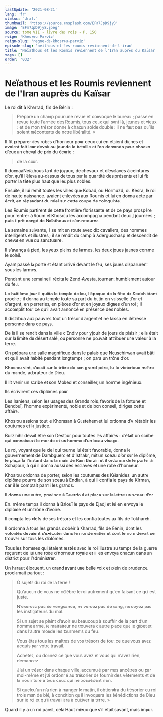 ```yaml
---
lastUpdate: '2021-08-21'
lang: 'fr'
status: 'draft'
thumbnail: 'https://source.unsplash.com/EFm7JpD9jy8'
image: 'EFm7JpD9jy8.jpeg'
source: tome VII - livre des rois - P. 150
reign: 'Khosrou Parviz'
reign-slug: 'regne-de-khosrou-parviz'
episode-slug: 'neithous-et-les-roumis-reviennent-de-l-iran'
title: "Neïathous et les Roumis reviennent de l'Iran auprès du Kaïsar | Le Livre des Rois | Shâhnâmeh"
tags: []
order: '032'
---
```


<!-- LTeX: language=fr -->

# Neïathous et les Roumis reviennent de l'Iran auprès du Kaïsar

Le roi dit à Kharrad, fils de Bénin :

> Prépare un champ pour une revue et convoque le bureau ; passe en revue toute l’armée des Roumis, tous ceux qui sont là, jeunes et vieux ; et de mon trésor donne à chacun solde double ; il ne faut pas qu’ils soient mécontents de notre libéralité. »

Il fit préparer des robes d’honneur pour ceux qui en étaient dignes et avaient fait leur devoir au jour de la bataille et l’on demanda pour chacun d’eux un cheval de prix du écurie :

> de la cour.

Il donnaàNeïathous tant de joyaux, de chevaux et d’esclaves à ceintures d’or, qu’il l’éleva au-dessus de tous par la quantité des présents et lui fit porter la tête plus haut que les plus nobles.

Ensuite, il lui remit toutes les villes que Kobad, ou Hormuzd, ou Kesra, le roi de haute naissance. avaient enlevées aux Roumis et lui en donna acte par écrit, en répandant du miel sur cette coupe de coloquinte.

Les Roumis partirent de cette frontière florissante et de ce pays prospère pour rentrer à Roum et Khosrou les accompagna pendant deux ] journées ; puis il prit congé de Neïathous et s’en retourna.

La semaine suivante, il se mit en route avec dix cavaliers, des hommes intelligents et illustres ; il se rendit du camp à Aderguschasp et descendit de cheval en vue du sanctuaire.

Il s’avança à pied, les yeux pleins de larmes. les deux joues jaunes comme le soleil.

Ayant passé la porte et étant arrivé devant le feu, ses joues disparurent sous les larmes.

Pendant une semaine il récita le Zend-Avesta, tournant humblement autour du feu.

Le huitième jour il quitta le temple de leu, l’époque de la fête de Sedeh étant proche ; il donna au temple toute sa part du butin en vaisselle d’or et d’argent, en pierreries, en pièces d’or et en joyaux dignes d’un roi ; il accomplit tout ce qu’il avait annoncé en présence des nobles.

Il distribua aux pauvres tout un trésor d’argent et ne laissa en détresse personne dans ce pays.

De là il se rendit dans la ville d’Endiv pour yjouir de jours de plaisir ; elle était sur la limite du désert salé, ou personne ne pouvait attribuer une valeur à la terre.

On prépara une salle magnifique dans le palais que Nouschirwan avait bâti et qu’il avait habité pendant longtemps ; on para un trône d’or.

Khosrou vint, s’assit sur le trône de son grand-père, lui le victorieux maître du monde, adorateur de Dieu.

Il lit venir un scribe et son Mobed et conseiller, un homme ingénieux.

Ils écrivirent des diplômes pour

Les Iraniens, selon les usages des Grands rois, favoris de la fortune et Bendouî, l’homme expérimenté, noble et de bon conseil, dirigea cette affaire.

Khosrou assigna tout le Khorasan à Gustehem et lui ordonna d’y rétablir les coutumes et la justice.

Burzmihr devait être son Destour pour toutes les affaires : c’était un scribe qui connaissait le monde et un homme d’un beau visage.

Le roi, voyant que le ciel qui tourne lui était favorable, donna le gouvernement de Darabguerd et d’Isthakr, mit un sceau d’or sur le diplôme, le plaça Ïà l’instant dans la main de Ram Berzin et il ordonna de le porter à Schapour, à qui il donna aussi des esclaves et une robe d’honneur.

Khosrou ordonna de porter, selon les coutumes des Keïanides, un autre diplôme pourvu de son sceau à Endian, à qui il confia le pays de Kirman, car il le comptait parmi les grands.

Il donna une autre, province à Guerdouî et plaça sur la lettre un sceau d’or.

En. même temps il donna à Balouï le pays de Djadj et lui en envoya le diplôme et un trône d’ivoire.

Il compta les clefs de ses trésors et les confia toutes au fils de Tokhareh.

Il ordonna à tous les grands d’obéir à Kharrad, fils de Bénin, dont les volontés devaient s’exécuter dans le monde entier et dont le nom devait se trouver sur tous les diplômes.

Tous les hommes qui étaient restés avec le roi illustre au temps de la guerre reçurent de lui une robe d’honneur royale et il les envoya chacun dans un district pour l’administrer.

Un héraut éloquent, un grand ayant une belle voix et plein de prudence, proclamait partout :

> Ô sujets du roi de la terre !
>
> Qu’aucun de vous ne célèbre le roi autrement qu’en faisant ce qui est juste.
>
> N’exercez pas de vengeance, ne versez pas de sang, ne soyez pas les instigateurs du mal.
>
> Si un sujet se plaint d’avoir eu beaucoup à souffrir de la part d’un homme armé, le malfaiteur ne trouvera d’autre place que le gibet et dans l’autre monde les tourments du feu.
>
> Vous êtes tous les maîtres de vos trésors de tout ce que vous avez acquis par votre travail.
>
> Achetez, ou donnez ce que vous avez et vous qui n’avez rien, demandez.
>
> J’ai un trésor dans chaque ville, accumulé par mes ancêtres ou par moi-même et j’ai ordonné au trésorier de fournir des vêtements et de la nourriture à tous ceux qui ne possèdent rien.
>
> Si quelqu’un n’a rien à manger le matin, il obtiendra du trésorier du roi trois man de blé, à condition qu’il invoquera les bénédictions de Dieu sur le roi et qu’il travaillera à cultiver la terre. »

Quand il y a un roi pareil, cela Haut mieux que s’il était savant, mais impur.
